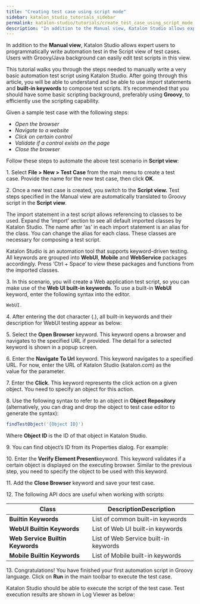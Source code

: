 ```yaml
---
title: "Creating test case using script mode"
sidebar: katalon_studio_tutorials_sidebar
permalink: katalon-studio/tutorials/create_test_case_using_script_mode.html
description: "In addition to the Manual view, Katalon Studio allows expert users to programmatically write automation test in the Script mode of test cases."
---
```

In addition to the **Manual view**, Katalon Studio allows expert users to programmatically write automation test in the Script view of test cases. Users with Groovy/Java background can easily edit test scripts in this view.

This tutorial walks you through the steps needed to manually write a very basic automation test script using Katalon Studio. After going through this article, you will be able to understand and be able to use _import_ statements and **built-in keywords** to compose test scripts. It’s recommended that you should have some basic scripting background, preferably using **Groovy**, to efficiently use the scripting capability.

Given a sample test case with the following steps:

*   _Open the browser_
*   _Navigate to a website_
*   _Click on certain control_
*   _Validate if a control exists on the page_
*   _Close the browser_

Follow these steps to automate the above test scenario in **Script view**:

1\. Select **File > New > Test Case** from the main menu to create a test case. Provide the name for the new test case, then click **OK**.

2. Once a new test case is created, you switch to the **Script view.** Test steps specified in the Manual view are automatically translated to Groovy script in the **Script view**.

The import statement in a test script allows referencing to classes to be used. Expand the ‘import’ section to see all default imported classes by Katalon Studio. The name after ‘as’ in each import statement is an alias for the class. You can change the alias for each class. These classes are necessary for composing a test script.

Katalon Studio is an automation tool that supports keyword-driven testing. All keywords are grouped into **WebUI**, **Mobile** and **WebService** packages accordingly. Press ‘Ctrl + Space‘ to view these packages and functions from the imported classes.

3. In this scenario, you will create a Web application test script, so you can make use of the **Web UI built-in keywords**. To use a built-in **WebUI** keyword, enter the following syntax into the editor.

```groovy
WebUI.

```

4. After entering the dot character (.), all built-in keywords and their description for WebUI testing appear as below:

5. Select the ****Open Browser**** keyword. This keyword opens a browser and navigates to the specified URL if provided. The detail for a selected keyword is shown in a popup screen.

6\. Enter the **Navigate To Url** keyword. This keyword navigates to a specified URL. For now, enter the URL of Katalon Studio (katalon.com) as the value for the parameter.

7\. Enter the **Click**. This keyword represents the click action on a given object. You need to specify an object for this action.

8\. Use the following syntax to refer to an object in **Object Repository** (alternatively, you can drag and drop the object to test case editor to generate the syntax):

```groovy
findTestObject('{Object ID}')

```

Where **Object ID** is the ID of that object in Katalon Studio.

9. You can find object’s ID from its Properties dialog. For example:

10\. Enter the **Verify Element Present**keyword. This keyword validates if a certain object is displayed on the executing browser. Similar to the previous step, you need to specify the object to be used with this keyword.

11\. Add the **Close Browser** keyword and save your test case.

12\. The following API docs are useful when working with scripts:

<table><thead><tr><th>Class</th><th>DescriptionDescription</th></tr></thead><tbody><tr><td><strong><span><span><a>Builtin Keywords</a></span></span></strong></td><td>List of common built-in keywords</td></tr><tr><td><strong><span><span><a>WebUI Builtin Keywords</a></span></span></strong></td><td>List of Web UI built-in keywords</td></tr><tr><td><strong><span><span><a>Web Service Builtin Keywords</a></span></span></strong></td><td>List of Web Service built-in keywords</td></tr><tr><td><span><strong><span><a>Mobile Builtin Keywords</a></span></strong></span></td><td>List of Mobile built-in keywords</td></tr></tbody></table>

13. Congratulations! You have finished your first automation script in Groovy language. Click on **Run** in the main toolbar to execute the test case.

Katalon Studio should be able to execute the script of the test case. Test execution results are shown in Log Viewer as below: